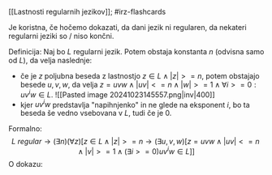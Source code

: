 [[Lastnosti regularnih jezikov]]; #irz-flashcards 

Je koristna, če hočemo dokazati, da dani jezik ni regularen, da nekateri regularni jeziki so / niso končni.

Definicija:
Naj bo $L$ regularni jezik. Potem obstaja konstanta $n$ (odvisna samo od $L$), da velja naslednje:
- če je $z$ poljubna beseda z lastnostjo $z \in L \land |z| >= n$, potem obstajajo besede $u, v, w$, da velja $z = uvw \land |uv| <= n \land |w| >= 1 \land \forall i >= 0: uv^{i}w \in L$. ![[Pasted image 20241023145557.png|inv|400]]
- kjer $uv^{i}w$ predstavlja "napihnjenko" in ne glede na eksponent $i$, bo ta beseda še vedno vsebovana v $L$, tudi če je $0$.

Formalno: $$L \ regular \rightarrow (\exists n)(\forall z)[z\in L \land|z| >= n \rightarrow (\exists u,v,w)[z = uvw \land|uv|<=n \land |v| >= 1 \land(\exists i >= 0)uv^{i}w \in L]]$$
O dokazu:


